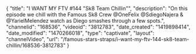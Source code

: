 {
    "title": "I WANT MY FTV #144 \"Sk8 Team Chillin\"",
    "description": "On this episode we chill with the Famous Sk8 Crew @OneFelix @SdiegoNajera & @YarielMelendez watch as Diego smashes through a few spots.",
    "channelid": "168536",
    "videoid": "3812783",
    "date_created": "1419898414",
    "date_modified": "1470266018",
    "type": "captivate",
    "layout": "channelVideo",
    "url": "\/famous-stars-straps\/i-want-my-ftv-144-sk8-team-chillin\/168536-3812783"
}